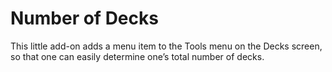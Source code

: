 # Number of Decks

This little add-on adds a menu item to the Tools menu on the Decks screen, so that one can easily determine one’s total number of decks.

